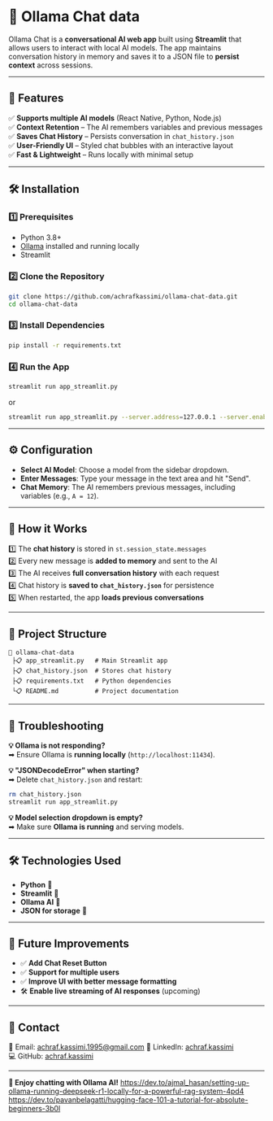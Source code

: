 # 🤖 Ollama Chat data 

Ollama Chat is a **conversational AI web app** built using **Streamlit** that allows users to interact with local AI models. The app maintains conversation history in memory and saves it to a JSON file to **persist context** across sessions.  

---

## 🚀 Features  
✅ **Supports multiple AI models** (React Native, Python, Node.js)  
✅ **Context Retention** – The AI remembers variables and previous messages  
✅ **Saves Chat History** – Persists conversation in `chat_history.json`  
✅ **User-Friendly UI** – Styled chat bubbles with an interactive layout  
✅ **Fast & Lightweight** – Runs locally with minimal setup  

---

## 🛠️ Installation  

### **1️⃣ Prerequisites**  
- Python 3.8+
- [Ollama](https://ollama.ai/) installed and running locally
- Streamlit  

### **2️⃣ Clone the Repository**
```bash
git clone https://github.com/achrafkassimi/ollama-chat-data.git
cd ollama-chat-data
```

### **3️⃣ Install Dependencies**
```bash
pip install -r requirements.txt
```

### **4️⃣ Run the App**
```bash
streamlit run app_streamlit.py
```
or
```bash
streamlit run app_streamlit.py --server.address=127.0.0.1 --server.enableCORS=false --server.enableXsrfProtection=false
```

---

## ⚙️ Configuration  

- **Select AI Model**: Choose a model from the sidebar dropdown.  
- **Enter Messages**: Type your message in the text area and hit "Send".  
- **Chat Memory**: The AI remembers previous messages, including variables (e.g., `A = 12`).  

---

## 📝 How it Works  

1️⃣ The **chat history** is stored in `st.session_state.messages`  
2️⃣ Every new message is **added to memory** and sent to the AI  
3️⃣ The AI receives **full conversation history** with each request  
4️⃣ Chat history is **saved to `chat_history.json`** for persistence  
5️⃣ When restarted, the app **loads previous conversations**  

---

## 📂 Project Structure  

```
📆 ollama-chat-data
 ├📋 app_streamlit.py   # Main Streamlit app
 ├📋 chat_history.json  # Stores chat history
 ├📋 requirements.txt   # Python dependencies
 └📋 README.md          # Project documentation
```

---

## 🔧 Troubleshooting  

**💡 Ollama is not responding?**  
➡ Ensure Ollama is **running locally** (`http://localhost:11434`).  

**💡 "JSONDecodeError" when starting?**  
➡ Delete `chat_history.json` and restart:  
```bash
rm chat_history.json
streamlit run app_streamlit.py
```

**💡 Model selection dropdown is empty?**  
➡ Make sure **Ollama is running** and serving models.  

---

## 🛠️ Technologies Used  
- **Python** 🐍  
- **Streamlit** 🎨  
- **Ollama AI** 🤖  
- **JSON for storage** 📄  

---

## 🎯 Future Improvements  
- ✅ **Add Chat Reset Button**  
- ✅ **Support for multiple users**  
- ✅ **Improve UI with better message formatting**  
- 🛠️ **Enable live streaming of AI responses** (upcoming)  

---

## 📩 Contact  
📧 Email: achraf.kassimi.1995@gmail.com
🔗 LinkedIn: [achraf.kassimi](https://linkedin.com/in/kassimi-achraf)  
💻 GitHub: [achraf.kassimi](https://github.com/achrafkassimi)  

---

**🚀 Enjoy chatting with Ollama AI!**
https://dev.to/ajmal_hasan/setting-up-ollama-running-deepseek-r1-locally-for-a-powerful-rag-system-4pd4
https://dev.to/pavanbelagatti/hugging-face-101-a-tutorial-for-absolute-beginners-3b0l
